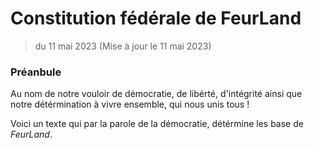 # Constitution fédérale de FeurLand
> du 11 mai 2023 (Mise à jour le 11 mai 2023)

### Préanbule
Au nom de notre vouloir de démocratie, de libérté, d'intégrité ainsi que notre détérmination à vivre ensemble, qui nous unis tous ! 

Voici un texte qui par la parole de la démocratie, détérmine les base de *FeurLand*.